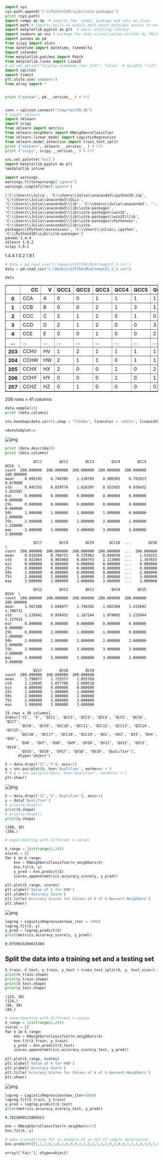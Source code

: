 ```python
import sys
sys.path.append('C:\\Python310\\Lib\\site-packages')
print (sys.path)
import numpy as np  # imports the `numpy` package and sets an alias
import math # imports built-in module math which provides access to mathematical functions
import matplotlib.pyplot as plt  # basic plotting library
import seaborn as sns # package for data visualisation written by [Michael Waskom](https://mwaskom.github.io/)
import pandas as pd
from scipy import stats
from datetime import datetime, timedelta  
import calendar
from matplotlib.patches import Patch
from matplotlib.lines import Line2D
# pd.set_option("display.notebook_repr_html", False)  # disable "rich" output
import sqlite3
import timeit
plt.style.use('seaborn')
from array import *


print ("pandas", pd.__version__ ) # FYI


conn = sqlite3.connect("/tmp/test5D.db")
# import sklearn
import sklearn
import scipy
from sklearn import metrics
from sklearn.neighbors import KNeighborsClassifier
from sklearn.linear_model import LogisticRegression
from sklearn.model_selection import train_test_split
print ("sklearn", sklearn.__version__ ) # FYI
print ("scipy", scipy.__version__ ) # FYI

sns.set_palette('husl')
import matplotlib.pyplot as plt
%matplotlib inline

import warnings
warnings.filterwarnings('ignore')
warnings.simplefilter('ignore')
```

    ['C:\\Users\\Julia', 'C:\\Users\\Julia\\anaconda3\\python39.zip', 'C:\\Users\\Julia\\anaconda3\\DLLs', 'C:\\Users\\Julia\\anaconda3\\lib', 'C:\\Users\\Julia\\anaconda3', '', 'C:\\Users\\Julia\\anaconda3\\lib\\site-packages', 'C:\\Users\\Julia\\anaconda3\\lib\\site-packages\\win32', 'C:\\Users\\Julia\\anaconda3\\lib\\site-packages\\win32\\lib', 'C:\\Users\\Julia\\anaconda3\\lib\\site-packages\\Pythonwin', 'C:\\Users\\Julia\\anaconda3\\lib\\site-packages\\IPython\\extensions', 'C:\\Users\\Julia\\.ipython', 'C:\\Python310\\Lib\\site-packages']
    pandas 1.4.4
    sklearn 1.0.2
    scipy 1.9.1
    

1.4.4 1.0.2 1.9.1


```python
# data = pd.read_csv("C:\Deakin\SIT764\MLAttemptCC_V.csv")
data = pd.read_csv("C:\Deakin\SIT764\MLAttemptCC_V_2.csv")
```


```python
data
```




<div>
<style scoped>
    .dataframe tbody tr th:only-of-type {
        vertical-align: middle;
    }

    .dataframe tbody tr th {
        vertical-align: top;
    }

    .dataframe thead th {
        text-align: right;
    }
</style>
<table border="1" class="dataframe">
  <thead>
    <tr style="text-align: right;">
      <th></th>
      <th>CC</th>
      <th>V</th>
      <th>QCC1</th>
      <th>QCC2</th>
      <th>QCC3</th>
      <th>QCC4</th>
      <th>QCC5</th>
      <th>QCC6</th>
      <th>QCC7</th>
      <th>QCC8</th>
      <th>...</th>
      <th>QV11</th>
      <th>QV12</th>
      <th>QV13</th>
      <th>QV14</th>
      <th>QV15</th>
      <th>QV16</th>
      <th>QV17</th>
      <th>QV18</th>
      <th>QV19</th>
      <th>Qualifier</th>
    </tr>
  </thead>
  <tbody>
    <tr>
      <th>0</th>
      <td>CCA</td>
      <td>A</td>
      <td>0</td>
      <td>0</td>
      <td>1</td>
      <td>1</td>
      <td>1</td>
      <td>1</td>
      <td>1</td>
      <td>1</td>
      <td>...</td>
      <td>0</td>
      <td>1</td>
      <td>0</td>
      <td>1</td>
      <td>0</td>
      <td>1</td>
      <td>0</td>
      <td>1</td>
      <td>0</td>
      <td>Poor</td>
    </tr>
    <tr>
      <th>1</th>
      <td>CCB</td>
      <td>B</td>
      <td>0</td>
      <td>0</td>
      <td>2</td>
      <td>1</td>
      <td>3</td>
      <td>1</td>
      <td>0</td>
      <td>2</td>
      <td>...</td>
      <td>0</td>
      <td>3</td>
      <td>1</td>
      <td>3</td>
      <td>0</td>
      <td>0</td>
      <td>2</td>
      <td>1</td>
      <td>2</td>
      <td>Good</td>
    </tr>
    <tr>
      <th>2</th>
      <td>CCC</td>
      <td>C</td>
      <td>2</td>
      <td>1</td>
      <td>2</td>
      <td>0</td>
      <td>1</td>
      <td>0</td>
      <td>1</td>
      <td>0</td>
      <td>...</td>
      <td>1</td>
      <td>1</td>
      <td>0</td>
      <td>1</td>
      <td>2</td>
      <td>1</td>
      <td>3</td>
      <td>2</td>
      <td>1</td>
      <td>Fair</td>
    </tr>
    <tr>
      <th>3</th>
      <td>CCD</td>
      <td>D</td>
      <td>2</td>
      <td>1</td>
      <td>2</td>
      <td>0</td>
      <td>0</td>
      <td>3</td>
      <td>2</td>
      <td>0</td>
      <td>...</td>
      <td>3</td>
      <td>2</td>
      <td>3</td>
      <td>3</td>
      <td>3</td>
      <td>3</td>
      <td>3</td>
      <td>1</td>
      <td>3</td>
      <td>Excellent</td>
    </tr>
    <tr>
      <th>4</th>
      <td>CCE</td>
      <td>E</td>
      <td>0</td>
      <td>0</td>
      <td>1</td>
      <td>0</td>
      <td>0</td>
      <td>2</td>
      <td>1</td>
      <td>0</td>
      <td>...</td>
      <td>1</td>
      <td>3</td>
      <td>0</td>
      <td>0</td>
      <td>0</td>
      <td>1</td>
      <td>1</td>
      <td>3</td>
      <td>3</td>
      <td>Excellent</td>
    </tr>
    <tr>
      <th>...</th>
      <td>...</td>
      <td>...</td>
      <td>...</td>
      <td>...</td>
      <td>...</td>
      <td>...</td>
      <td>...</td>
      <td>...</td>
      <td>...</td>
      <td>...</td>
      <td>...</td>
      <td>...</td>
      <td>...</td>
      <td>...</td>
      <td>...</td>
      <td>...</td>
      <td>...</td>
      <td>...</td>
      <td>...</td>
      <td>...</td>
      <td>...</td>
    </tr>
    <tr>
      <th>203</th>
      <td>CCHV</td>
      <td>HV</td>
      <td>1</td>
      <td>2</td>
      <td>1</td>
      <td>1</td>
      <td>1</td>
      <td>1</td>
      <td>2</td>
      <td>1</td>
      <td>...</td>
      <td>3</td>
      <td>3</td>
      <td>1</td>
      <td>3</td>
      <td>0</td>
      <td>0</td>
      <td>3</td>
      <td>3</td>
      <td>1</td>
      <td>Excellent</td>
    </tr>
    <tr>
      <th>204</th>
      <td>CCHW</td>
      <td>HW</td>
      <td>2</td>
      <td>1</td>
      <td>1</td>
      <td>0</td>
      <td>1</td>
      <td>1</td>
      <td>0</td>
      <td>0</td>
      <td>...</td>
      <td>3</td>
      <td>3</td>
      <td>1</td>
      <td>3</td>
      <td>0</td>
      <td>0</td>
      <td>2</td>
      <td>3</td>
      <td>2</td>
      <td>Excellent</td>
    </tr>
    <tr>
      <th>205</th>
      <td>CCHX</td>
      <td>HX</td>
      <td>2</td>
      <td>0</td>
      <td>0</td>
      <td>1</td>
      <td>0</td>
      <td>2</td>
      <td>0</td>
      <td>0</td>
      <td>...</td>
      <td>3</td>
      <td>2</td>
      <td>3</td>
      <td>2</td>
      <td>3</td>
      <td>0</td>
      <td>2</td>
      <td>2</td>
      <td>3</td>
      <td>Excellent</td>
    </tr>
    <tr>
      <th>206</th>
      <td>CCHY</td>
      <td>HY</td>
      <td>0</td>
      <td>0</td>
      <td>0</td>
      <td>1</td>
      <td>0</td>
      <td>1</td>
      <td>1</td>
      <td>1</td>
      <td>...</td>
      <td>3</td>
      <td>1</td>
      <td>3</td>
      <td>0</td>
      <td>0</td>
      <td>3</td>
      <td>0</td>
      <td>2</td>
      <td>3</td>
      <td>Excellent</td>
    </tr>
    <tr>
      <th>207</th>
      <td>CCHZ</td>
      <td>HZ</td>
      <td>0</td>
      <td>1</td>
      <td>0</td>
      <td>0</td>
      <td>0</td>
      <td>0</td>
      <td>0</td>
      <td>2</td>
      <td>...</td>
      <td>3</td>
      <td>2</td>
      <td>0</td>
      <td>3</td>
      <td>3</td>
      <td>2</td>
      <td>3</td>
      <td>0</td>
      <td>0</td>
      <td>Excellent</td>
    </tr>
  </tbody>
</table>
<p>208 rows × 41 columns</p>
</div>




```python
data.sample(10)
print (data.columns)
```


```python
sns.heatmap(data.corr(),cmap = "YlGnBu", linecolor = 'white', linewidths = 1, annot = False)
```




    <AxesSubplot:>




    
![png](output_5_1.png)
    



```python
print (data.describe())
print (data.columns)
```

                 QCC1        QCC2        QCC3        QCC4        QCC5        QCC6  \
    count  208.000000  208.000000  208.000000  208.000000  208.000000  208.000000   
    mean     0.995192    0.740385    1.230769    0.990385    0.701923    0.879808   
    std      0.945355    0.839774    1.028397    0.932455    0.936432    1.035587   
    min      0.000000    0.000000    0.000000    0.000000    0.000000    0.000000   
    25%      0.000000    0.000000    0.000000    0.000000    0.000000    0.000000   
    50%      1.000000    1.000000    1.000000    1.000000    0.000000    1.000000   
    75%      2.000000    1.000000    2.000000    2.000000    1.000000    1.250000   
    max      3.000000    3.000000    3.000000    3.000000    3.000000    3.000000   
    
                 QCC7        QCC8        QCC9       QCC10  ...        QV10  \
    count  208.000000  208.000000  208.000000  208.000000  ...  208.000000   
    mean     0.918269    0.706731    0.725962    0.899038  ...    1.519231   
    std      0.921065    0.965868    0.860793    1.113986  ...    1.167025   
    min      0.000000    0.000000    0.000000    0.000000  ...    0.000000   
    25%      0.000000    0.000000    0.000000    0.000000  ...    0.000000   
    50%      1.000000    0.000000    0.000000    0.000000  ...    2.000000   
    75%      2.000000    2.000000    1.000000    2.000000  ...    3.000000   
    max      3.000000    3.000000    3.000000    3.000000  ...    3.000000   
    
                 QV11        QV12        QV13        QV14        QV15        QV16  \
    count  208.000000  208.000000  208.000000  208.000000  208.000000  208.000000   
    mean     1.567308    2.048077    1.740385    1.942308    1.432692    1.706731   
    std      1.135841    0.936432    1.167144    1.079693    1.225844    1.127415   
    min      0.000000    0.000000    0.000000    0.000000    0.000000    0.000000   
    25%      0.000000    2.000000    1.000000    1.000000    0.000000    1.000000   
    50%      2.000000    2.000000    2.000000    2.000000    2.000000    2.000000   
    75%      3.000000    3.000000    3.000000    3.000000    3.000000    3.000000   
    max      3.000000    3.000000    3.000000    3.000000    3.000000    3.000000   
    
                 QV17        QV18        QV19  
    count  208.000000  208.000000  208.000000  
    mean     1.798077    1.735577    1.855769  
    std      1.119695    1.077788    1.080510  
    min      0.000000    0.000000    0.000000  
    25%      1.000000    1.000000    1.000000  
    50%      2.000000    2.000000    2.000000  
    75%      3.000000    3.000000    3.000000  
    max      3.000000    3.000000    3.000000  
    
    [8 rows x 38 columns]
    Index(['CC', 'V', 'QCC1', 'QCC2', 'QCC3', 'QCC4', 'QCC5', 'QCC6', 'QCC7',
           'QCC8', 'QCC9', 'QCC10', 'QCC11', 'QCC12', 'QCC13', 'QCC14', 'QCC15',
           'QCC16', 'QCC17', 'QCC18', 'QCC19', 'QV1', 'QV2', 'QV3', 'QV4', 'QV5',
           'QV6', 'QV7', 'QV8', 'QV9', 'QV10', 'QV11', 'QV12', 'QV13', 'QV14',
           'QV15', 'QV16', 'QV17', 'QV18', 'QV19', 'Qualifier'],
          dtype='object')
    


```python
X = data.drop(['CC','V'], axis=1)
g = sns.pairplot(X, hue='Qualifier', markers='+')
# # g = sns.pairplot(data, hue='Qualifier', markers='+')
plt.show()
```


    
![png](output_7_0.png)
    



```python
X = data.drop(['CC','V','Qualifier'], axis=1)
y = data['Qualifier']
# print(X.head())
print(X.shape)
# print(y.head())
print(y.shape)
```

    (208, 38)
    (208,)
    


```python
# experimenting with different n values

k_range = list(range(1,26))
scores = []
for k in k_range:
    knn = KNeighborsClassifier(n_neighbors=k)
    knn.fit(X, y)
    y_pred = knn.predict(X)
    scores.append(metrics.accuracy_score(y, y_pred))
    
plt.plot(k_range, scores)
plt.xlabel('Value of k for KNN')
plt.ylabel('Accuracy Score')
plt.title('Accuracy Scores for Values of k of k-Nearest-Neighbors')
plt.show()
```


    
![png](output_9_0.png)
    



```python
logreg = LogisticRegression(max_iter = 1000)
logreg.fit(X, y)
y_pred = logreg.predict(X)
print(metrics.accuracy_score(y, y_pred))
```

    0.9759615384615384
    

## Split the data into a training set and a testing set ##


```python
X_train, X_test, y_train, y_test = train_test_split(X, y, test_size=0.4, random_state=5)
print(X_train.shape)
print(y_train.shape)
print(X_test.shape)
print(y_test.shape)
```

    (124, 38)
    (124,)
    (84, 38)
    (84,)
    


```python
# experimenting with different n values
k_range = list(range(1,26))
scores = []
for k in k_range:
    knn = KNeighborsClassifier(n_neighbors=k)
    knn.fit(X_train, y_train)
    y_pred = knn.predict(X_test)
    scores.append(metrics.accuracy_score(y_test, y_pred))
    
plt.plot(k_range, scores)
plt.xlabel('Value of k for KNN')
plt.ylabel('Accuracy Score')
plt.title('Accuracy Scores for Values of k of k-Nearest-Neighbors')
plt.show()
```


    
![png](output_13_0.png)
    



```python
logreg = LogisticRegression(max_iter=3000)
logreg.fit(X_train, y_train)
y_pred = logreg.predict(X_test)
print(metrics.accuracy_score(y_test, y_pred))
```

    0.7023809523809523
    


```python
knn = KNeighborsClassifier(n_neighbors=12)
knn.fit(X, y)

# make a prediction for an example of an out-of-sample observation
knn.predict([[2,1,2,0,1,0,1,0,0,0,2,1,2,2,1,1,2,0,1,0,0,1,3,1,0,3,0,1,0,3,2,3,1,0,1,1,2,2]])
```




    array(['Fair'], dtype=object)


